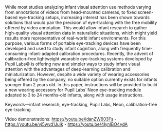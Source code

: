 While most studies analyzing infant visual attention use methods varying from annotations of videos from head-mounted cameras, to fixed screen-based eye-tracking setups, increasing interest has been shown towards solutions that would pair the precision of eye-tracking with the free mobility offered by video annotation. This would allow infant research to gather high-quality visual attention data in naturalistic situations, which might yield results more representative of real-world infant environments. For this purpose, various forms of portable eye-tracking devices have been developed and used to study infant cognition, along with frequently time-consuming infant-adapted calibration procedures. Recently, the advent of calibration-free lightweight wearable eye-tracking systems developed by Pupil Labs© is offering new and simpler ways to study infant visual attention with the advantages of deep-learning calibration and miniaturization. However, despite a wide variety of wearing accessories being offered by the company, no suitable option currently exists for infants younger than 2 years old. In this paper, instructions will be provided to build a new wearing accessory for Pupil Labs’ Neon eye-tracking module adapted to 3 to 24 months-old infants, along with usage instructions.

Keywords—infant research, eye-tracking, Pupil Labs, Neon, calibration-free eye-tracking

Video demonstrations:
https://youtu.be/ldanZW603Fs - https://youtu.be/vj5wvd1JuIk - https://youtu.be/4lynIBO4ydA
